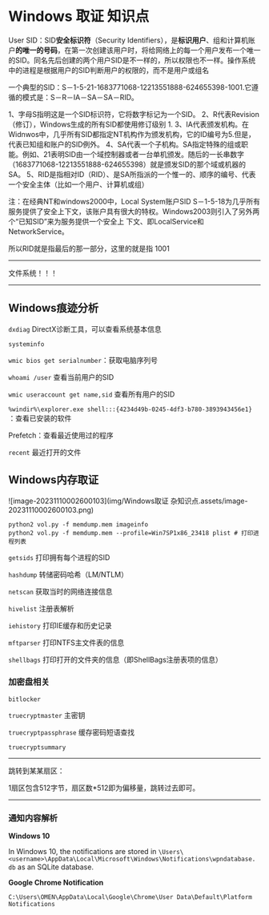 # Windows 取证 知识点

User SID：SID**安全标识符**（Security Identifiers），是**标识用户**、组和计算机账户**的唯一的号码**，在第一次创建该用户时，将给网络上的每一个用户发布一个唯一的SID。同名先后创建的两个用户SID是不一样的，所以权限也不一样。操作系统中的进程是根据用户的SID判断用户的权限的，而不是用户或组名

一个典型的SID：S－1-5-21-1683771068-12213551888-624655398-1001.它遵循的模式是：S－R－IA－SA－SA－RID。

1、字母S指明这是一个SID标识符，它将数字标记为一个SID。
2、R代表Revision（修订），Windows生成的所有SID都使用修订级别 1.
3、IA代表颁发机构。在Widnwos中，几乎所有SID都指定NT机构作为颁发机构，它的ID编号为5.但是，代表已知组和账户的SID例外。
4、SA代表一个子机构。SA指定特殊的组或职能。例如、21表明SID由一个域控制器或者一台单机颁发。随后的一长串数字（1683771068-12213551888-624655398）就是颁发SID的那个域或机器的SA。
5、RID是指相对ID（RID）、是SA所指派的一个惟一的、顺序的编号、代表一个安全主体（比如一个用户、计算机或组）

注：在经典NT和windows2000中，Local System账户SID S－1-5-18为几乎所有服务提供了安全上下文，该账户具有很大的特权。Windows2003则引入了另外两个“已知SID”来为服务提供一个安全上 下文、即LocalService和NetworkService。

所以RID就是指最后的那一部分，这里的就是指 1001

---

文件系统！！！



---

## Windows痕迹分析

`dxdiag` DirectX诊断工具，可以查看系统基本信息

`systeminfo`

`wmic bios get serialnumber`：获取电脑序列号

`whoami /user` 查看当前用户的SID

`wmic useraccount get name,sid` 查看所有用户的SID

`%windir%\explorer.exe shell:::{4234d49b-0245-4df3-b780-3893943456e1}` ：查看已安装的软件

Prefetch：查看最近使用过的程序

`recent` 最近打开的文件

## Windows内存取证

![image-20231110002600103](img/Windows取证 杂知识点.assets/image-20231110002600103.png)

```
python2 vol.py -f memdump.mem imageinfo
python2 vol.py -f memdump.mem --profile=Win7SP1x86_23418 plist # 打印进程列表
```

`getsids` 打印拥有每个进程的SID

`hashdump` 转储密码哈希（LM/NTLM）

`netscan` 获取当时的网络连接信息

`hivelist` 注册表解析

`iehistory` 打印IE缓存和历史记录

`mftparser` 打印NTFS主文件表的信息

`shellbags` 打印打开的文件夹的信息（即ShellBags注册表项的信息）

### 加密盘相关

`bitlocker`

`truecryptmaster` 主密钥

`truecryptpassphrase` 缓存密码短语查找

`truecryptsummary`



---



跳转到某某扇区：

1扇区包含512字节，扇区数*512即为偏移量，跳转过去即可。

---

### 通知内容解析

**Windows 10**

In Windows 10, the notifications are stored in `\Users\<username>\AppData\Local\Microsoft\Windows\Notifications\wpndatabase. db` as an SQLite database.

**Google Chrome Notification**

`C:\Users\OMEN\AppData\Local\Google\Chrome\User Data\Default\Platform Notifications`
